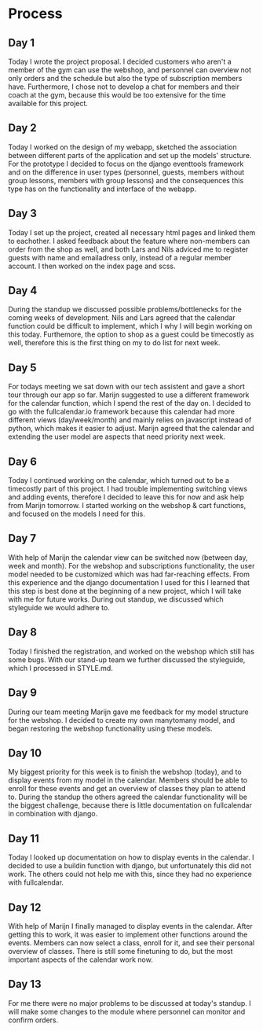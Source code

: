 # Process

## Day 1
Today I wrote the project proposal. I decided customers who aren't a member of the gym can use the webshop, and personnel can overview not only orders and the schedule but also the type of subscription members have. Furthermore, I chose not to develop a chat for members and their coach at the gym, because this would be too extensive for the time available for this project.

## Day 2
Today I worked on the design of my webapp, sketched the association between different parts of the application and set up the models' structure. For the prototype I decided to focus on the django eventtools framework and on the difference in user types (personnel, guests, members without group lessons, members with group lessons) and the consequences this type has on the functionality and interface of the webapp.

## Day 3
Today I set up the project, created all necessary html pages and linked them to eachother. I asked feedback about the feature where non-members can order from the shop as well, and both Lars and Nils adviced me to register guests with name and emailadress only, instead of a regular member account. I then worked on the index page and scss.

## Day 4
During the standup we discussed possible problems/bottlenecks for the coming weeks of development. Nils and Lars agreed that the calendar function could be difficult to implement, which I why I will begin working on this today. Furthemore, the option to shop as a guest could be timecostly as well, therefore this is the first thing on my to do list for next week.

## Day 5
For todays meeting we sat down with our tech assistent and gave a short tour through our app so far. Marijn suggested to use a different framework for the calendar function, which I spend the rest of the day on. I decided to go with the fullcalendar.io framework because this calendar had more different views (day/week/month) and mainly relies on javascript instead of python, which makes it easier to adjust. Marijn agreed that the calendar and extending the user model are aspects that need priority next week.

## Day 6
Today I continued working on the calendar, which turned out to be a timecostly part of this project. I had trouble implementing switching views and adding events, therefore I decided to leave this for now and ask help from Marijn tomorrow. I started working on the webshop & cart functions, and focused on the models I need for this.

## Day 7
With help of Marijn the calendar view can be switched now (between day, week and month). For the webshop and subscriptions functionality, the user model needed to be customized which was had far-reaching effects. From this experience and the django documentation I used for this I learned that this step is best done at the beginning of a new project, which I will take with me for future works. During out standup, we discussed which styleguide we would adhere to.

## Day 8
Today I finished the registration, and worked on the webshop which still has some bugs. With our stand-up team we further discussed the styleguide, which I processed in STYLE.md.

## Day 9
During our team meeting Marijn gave me feedback for my model structure for the webshop. I decided to create my own manytomany model, and began restoring the webshop functionality using these models.

## Day 10
My biggest priority for this week is to finish the webshop (today), and to display events from my model in the calendar. Members should be able to enroll for these events and get an overview of classes they plan to attend to. During the standup the others agreed the calendar functionality will be the biggest challenge, because there is little documentation on fullcalendar in combination with django.

## Day 11
Today I looked up documentation on how to display events in the calendar. I decided to use a buildin function with django, but unfortunately this did not work. The others could not help me with this, since they had no experience with fullcalendar.

## Day 12
With help of Marijn I finally managed to display events in the calendar. After getting this to work, it was easier to implement other functions around the events. Members can now select a class, enroll for it, and see their personal overview of classes. There is still some finetuning to do, but the most important aspects of the calendar work now.

## Day 13
For me there were no major problems to be discussed at today's standup. I will make some changes to the module where personnel can monitor and confirm orders. 
